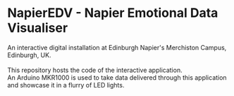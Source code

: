 # NapierEDV - Napier Emotional Data Visualiser

An interactive digital installation at Edinburgh Napier's Merchiston Campus, Edinburgh, UK. <br />
<br />
This repository hosts the code of the interactive application.  <br />
An Arduino MKR1000 is used to take data delivered through this application and showcase it in a flurry of LED lights.  <br />
